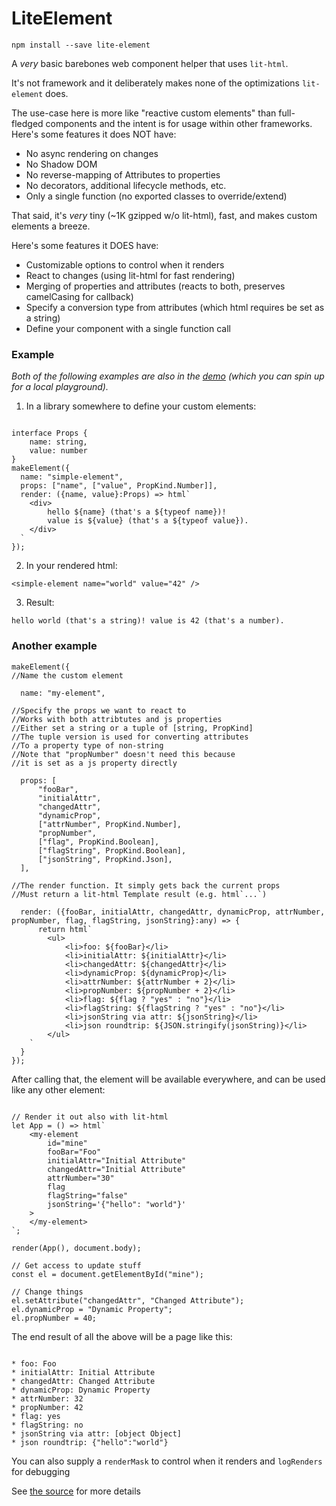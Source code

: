 # LiteElement

```
npm install --save lite-element
```

A _very_ basic barebones web component helper that uses `lit-html`.

It's not framework and it deliberately makes none of the optimizations `lit-element` does.

The use-case here is more like "reactive custom elements" than full-fledged components and the intent is for usage within other frameworks. Here's some features it does NOT have:

* No async rendering on changes
* No Shadow DOM
* No reverse-mapping of Attributes to properties
* No decorators, additional lifecycle methods, etc.
* Only a single function (no exported classes to override/extend)

That said, it's _very_ tiny (~1K gzipped w/o lit-html), fast, and makes custom elements a breeze.

Here's some features it DOES have:

* Customizable options to control when it renders
* React to changes (using lit-html for fast rendering)
* Merging of properties and attributes (reacts to both, preserves camelCasing for callback) 
* Specify a conversion type from attributes (which html requires be set as a string) 
* Define your component with a single function call

### Example

_Both of the following examples are also in the [demo](demo/) (which you can spin up for a local playground)._

1. In a library somewhere to define your custom elements:
```

interface Props {
    name: string,
    value: number
}
makeElement({
  name: "simple-element",
  props: ["name", ["value", PropKind.Number]],
  render: ({name, value}:Props) => html`
    <div>
        hello ${name} (that's a ${typeof name})! 
        value is ${value} (that's a ${typeof value}).
    </div>
  `
});
```

2. In your rendered html:

```
<simple-element name="world" value="42" />
```

3. Result:
```
hello world (that's a string)! value is 42 (that's a number).
```

### Another example


```
makeElement({
//Name the custom element

  name: "my-element",

//Specify the props we want to react to
//Works with both attribtutes and js properties
//Either set a string or a tuple of [string, PropKind]
//The tuple version is used for converting attributes
//To a property type of non-string
//Note that "propNumber" doesn't need this because
//it is set as a js property directly

  props: [
      "fooBar", 
      "initialAttr", 
      "changedAttr", 
      "dynamicProp",
      ["attrNumber", PropKind.Number],
      "propNumber",
      ["flag", PropKind.Boolean],
      ["flagString", PropKind.Boolean],
      ["jsonString", PropKind.Json],
  ],

//The render function. It simply gets back the current props
//Must return a lit-html Template result (e.g. html`...`)

  render: ({fooBar, initialAttr, changedAttr, dynamicProp, attrNumber, propNumber, flag, flagString, jsonString}:any) => {
      return html`
        <ul>
            <li>foo: ${fooBar}</li>
            <li>initialAttr: ${initialAttr}</li>
            <li>changedAttr: ${changedAttr}</li>
            <li>dynamicProp: ${dynamicProp}</li>
            <li>attrNumber: ${attrNumber + 2}</li>
            <li>propNumber: ${propNumber + 2}</li>
            <li>flag: ${flag ? "yes" : "no"}</li>
            <li>flagString: ${flagString ? "yes" : "no"}</li>
            <li>jsonString via attr: ${jsonString}</li>
            <li>json roundtrip: ${JSON.stringify(jsonString)}</li>
        </ul>
    `
  }
});
```

After calling that, the element will be available everywhere, and can be used like any other element:

```

// Render it out also with lit-html
let App = () => html`
    <my-element 
        id="mine" 
        fooBar="Foo"
        initialAttr="Initial Attribute"
        changedAttr="Initial Attribute"
        attrNumber="30"
        flag
        flagString="false"
        jsonString='{"hello": "world"}'
    >
    </my-element>
`;

render(App(), document.body);

// Get access to update stuff
const el = document.getElementById("mine");

// Change things
el.setAttribute("changedAttr", "Changed Attribute");
el.dynamicProp = "Dynamic Property";
el.propNumber = 40; 
```

The end result of all the above will be a page like this:

```

* foo: Foo
* initialAttr: Initial Attribute
* changedAttr: Changed Attribute
* dynamicProp: Dynamic Property
* attrNumber: 32
* propNumber: 42
* flag: yes
* flagString: no
* jsonString via attr: [object Object]
* json roundtrip: {"hello":"world"}
```

You can also supply a `renderMask` to control when it renders and `logRenders` for debugging

See [the source](lib/src/lib.ts) for more details 